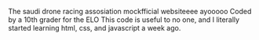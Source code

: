 The saudi drone racing assosiation mockfficial websiteeee ayooooo
Coded by a 10th grader for the ELO
This code is useful to no one, and I literally started learning html, css, and javascript a week ago.
